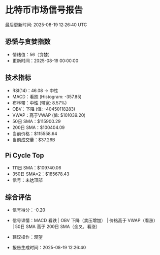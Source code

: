 # 比特币市场信号报告

最后更新时间: 2025-08-19 12:26:40 UTC

## 恐慌与贪婪指数
- 情绪值：56（贪婪）
- 更新时间：2025-08-19 00:00:00

## 技术指标
- RSI(14)：46.08 → 中性
- MACD：看跌 (Histogram: -357.85)
- 布林带：中性 (带宽: 8.57%)
- OBV：下降 (值: -40450118283)
- VWAP：高于VWAP (值: $101039.20)
- 50日 SMA：$115900.29
- 200日 SMA：$100404.09
- 当前价格：$115558.64
- 当前成交量：$37.26B

## Pi Cycle Top
- 111日 SMA：$109740.06
- 350日 SMA×2：$185678.43
- 信号：未达顶部

## 综合评估
- 信号得分：-0.20
- 信号详情：MACD 看跌 | OBV 下降（卖压增加） | 价格高于 VWAP（看涨） | 50日 SMA 高于 200日 SMA（金叉，看涨）
- 建议操作：观望

- 报告生成时间：2025-08-19 12:26:40